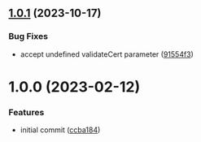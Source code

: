 ## [1.0.1](https://github.com/bloop-box/bloop-server-tester/compare/v1.0.0...v1.0.1) (2023-10-17)


### Bug Fixes

* accept undefined validateCert parameter ([91554f3](https://github.com/bloop-box/bloop-server-tester/commit/91554f35fb1c8d4e06e983cfd20e7bae44eebeeb))

# 1.0.0 (2023-02-12)


### Features

* initial commit ([ccba184](https://github.com/bloop-box/bloop-server-tester/commit/ccba18458caf63bf56ad15a678b3fe2740f484ef))

